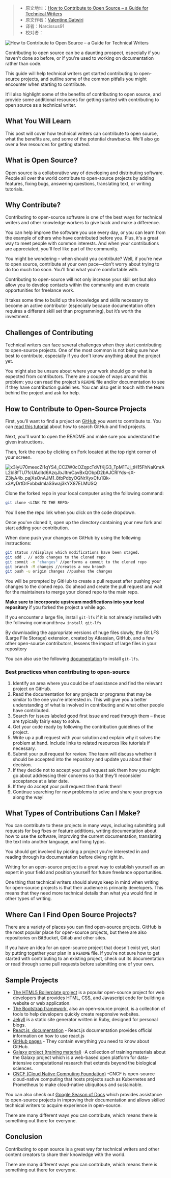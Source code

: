 > -  原文地址：[How to Contribute to Open Source – a Guide for Technical Writers](https://www.freecodecamp.org/news/how-to-contribute-to-open-source-for-technical-writers/)
> -  原文作者：[Valentine Gatwiri](https://www.freecodecamp.org/news/author/gatwirival/)
> -  译者：Narcissus91
> -  校对者：

![How to Contribute to Open Source – a Guide for Technical Writers](https://www.freecodecamp.org/news/content/images/size/w2000/2022/10/pexels-william-fortunato-6393024.jpg)

Contributing to open source can be a daunting prospect, especially if you haven't done so before, or if you're used to working on documentation rather than code.

This guide will help technical writers get started contributing to open-source projects, and outline some of the common pitfalls you might encounter when starting to contribute.

It'll also highlight some of the benefits of contributing to open source, and provide some additional resources for getting started with contributing to open source as a technical writer.

## What You Will Learn

This post will cover how technical writers can contribute to open source, what the benefits are, and some of the potential drawbacks. We'll also go over a few resources for getting started.

## What is Open Source?

Open source is a collaborative way of developing and distributing software. People all over the world contribute to open-source projects by adding features, fixing bugs, answering questions, translating text, or writing tutorials.

## Why Contribute?

Contributing to open-source software is one of the best ways for technical writers and other knowledge workers to give back and make a difference.

You can help improve the software you use every day, or you can learn from the example of others who have contributed before you. Plus, it's a great way to meet people with common interests. And when your contributions are appreciated, you'll feel like part of the community.

You might be wondering – when should you contribute? Well, if you're new to open source, contribute at your own pace—don't worry about trying to do too much too soon. You'll find what you're comfortable with.

Contributing to open-source will not only increase your skill set but also allow you to develop contacts within the community and even create opportunities for freelance work.

It takes some time to build up the knowledge and skills necessary to become an active contributor (especially because documentation often requires a different skill set than programming), but it’s worth the investment.

## Challenges of Contributing

Technical writers can face several challenges when they start contributing to open-source projects. One of the most common is not being sure how best to contribute, especially if you don't know anything about the project yet.

You might also be unsure about where your work should go or what is expected from contributors. There are a couple of ways around this problem: you can read the project's `README` file and/or documentation to see if they have contribution guidelines. You can also get in touch with the team behind the project and ask for help.

## How to Contribute to Open-Source Projects

First, you'll want to find a project on [GitHub](https://github.com/) you want to contribute to. You can [read this tutorial](https://www.freecodecamp.org/news/github-search-tips/) about how to search GitHub and find projects.

Next, you'll want to open the README and make sure you understand the given instructions.

Then, fork the repo by clicking on Fork located at the top right corner of your screen.

![x3IyU70meecZi1qYS4_CCZW0cOZqpcTdVfKjG3_TpM1TJj_tH15FhNaKmrAL2bl8fTU7fcUAditd6AzqJbJItmCavBxQObpD2bAJCRlYds-sX-Z3iyA4b_pajXsOnAJM1_8tbPdbyOGNrXyxCfu1Qk-x3AyDrtDrFxbbxlmIaSSwaj3kYX87ELMUSQ](https://lh5.googleusercontent.com/x3IyU70meecZi1qYS4_CCZW0cOZqpcTdVfKjG3_TpM1TJj_tH15FhNaKmrAL2bl8fTU7fcUAditd6AzqJbJItmCavBxQObpD2bAJCRlYds-sX-Z3iyA4b_pajXsOnAJM1_8tbPdbyOGNrXyxCfu1Qk-x3AyDrtDrFxbbxlmIaSSwaj3kYX87ELMUSQ)

Clone the forked repo in your local computer using the following command:

```bash
git clone <LINK TO THE REPO>
```

You'll see the repo link when you click on the code dropdown.

Once you've cloned it, open up the directory containing your new fork and start adding your contribution.

When done push your changes on GitHub by using the following instructions:

```bash
git status //displays which modifications have been staged.
git add . // adds changes to the cloned repo
git commit -m "changes" //performs a commit to the cloned repo
git branch -M changes //creates a new branch
git push -u origin changes //pushes the changes
```

You will be prompted by GitHub to create a pull request after pushing your changes to the cloned repo. Go ahead and create the pull request and wait for the maintainers to merge your cloned repo to the main repo.

**Make sure to incorporate upstream modifications into your local repository** if you forked the project a while ago.

If you encounter a large file, install `git-lfs` if it is not already installed with the following command:`brew install git-lfs`

By downloading the appropriate versions of huge files slowly, the Git LFS (Large File Storage) extension, created by Atlassian, GitHub, and a few other open-source contributors, lessens the impact of large files in your repository

You can also use the following [documentation](https://docs.github.com/en/repositories/working-with-files/managing-large-files/installing-git-large-file-storage) to install `git-lfs`.

### Best practices when contributing to open-source

1.  Identify an area where you could be of assistance and find the relevant project on GitHub.
2.  Read the documentation for any projects or programs that may be similar to the one you're interested in. This will give you a better understanding of what is involved in contributing and what other people have contributed.
3.  Search for issues labeled good first issue and read through them – these are typically fairly easy to solve.
4.  Get your code ready by following the contribution guidelines of the project.
5.  Write up a pull request with your solution and explain why it solves the problem at hand. Include links to related resources like tutorials if necessary.
6.  Submit your pull request for review. The team will discuss whether it should be accepted into the repository and update you about their decision.
7.  If they decide not to accept your pull request ask them how you might go about addressing their concerns so that they'll reconsider acceptance at a later date.
8.  If they do accept your pull request then thank them!
9.  Continue searching for new problems to solve and share your progress along the way!

## What Types of Contributions Can I Make?

You can contribute to these projects in many ways, including submitting pull requests for bug fixes or feature additions, writing documentation about how to use the software, improving the current documentation, translating the text into another language, and fixing typos.

You should get involved by picking a project you're interested in and reading through its documentation before diving right in.

Writing for an open-source project is a great way to establish yourself as an expert in your field and position yourself for future freelance opportunities.

One thing that technical writers should always keep in mind when writing for open-source projects is that their audience is primarily developers. This means that they need more technical details than what you would find in other types of writing.

## Where Can I Find Open Source Projects?

There are a variety of places you can find open-source projects. GitHub is the most popular place for open-source projects, but there are also repositories on BitBucket, Gitlab and other sites.

If you have an idea for an open-source project that doesn't exist yet, start by putting together your plan in a `README` file. If you're not sure how to get started with contributing to an existing project, check out its documentation or read through some pull requests before submitting one of your own.

## **Sample Projects**

-   [The HTML5 Boilerplate project](https://github.com/h5bp/html5-boilerplate) is a popular open-source project for web developers that provides HTML, CSS, and Javascript code for building a website or web application.
-   [The Bootstrap framework,](https://github.com/twbs) also an open-source project, is a collection of tools to help developers quickly create responsive websites.
-   [Jekyll](https://jekyllrb.com/docs/contributing/) is a static site generator written in Ruby, designed for personal blogs.
-   [React.js  documentation](https://github.com/reactjs/reactjs.org) - React.js documentation provides official information on how to use react.js
-   [GitHub pages](https://github.com/github/docs) - They contain everything you need to know about GitHub.
-   [Galaxy project (training material)](https://github.com/galaxyproject/training-material) -A collection of training materials about the Galaxy project which is a web-based open platform for data-intensive computational research that extends beyond the biological sciences.
-   [CNCF (Cloud Native Computing Foundation)](https://github.com/cncf) -CNCF is open-source cloud-native computing that hosts projects such as Kubernetes and Prometheus to make cloud-native ubiquitous and sustainable.

You can also check out [Google Season of Docs](https://developers.google.com/season-of-docs) which provides assistance to open-source projects in improving their documentation and allows skilled technical writers to acquire experience in open-source.

There are many different ways you can contribute, which means there is something out there for everyone.

## **Conclusion**

Contributing to open source is a great way for technical writers and other content creators to share their knowledge with the world.

There are many different ways you can contribute, which means there is something out there for everyone.
